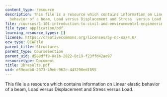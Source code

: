 ```yaml
---
content_type: resource
description: This file is a resource which contains information on Linear elastic
  behavior of a beam, Load versus Displacement and Stress  versus Load.
file: /courses/1-101-introduction-to-civil-and-environmental-engineering-design-i-fall-2006/e59eadb0237349eb962c443290edf855_3bresults.pdf
file_type: application/pdf
learning_resource_types: []
license: https://creativecommons.org/licenses/by-nc-sa/4.0/
ocw_type: OCWFile
parent_title: Structures
parent_type: CourseSection
parent_uid: d588dff9-8a1b-2022-8c19-f23ffd42ae97
resourcetype: Document
title: 3bresults.pdf
uid: e59eadb0-2373-49eb-962c-443290edf855
---
```

This file is a resource which contains information on Linear elastic behavior of a beam, Load versus Displacement and Stress  versus Load.